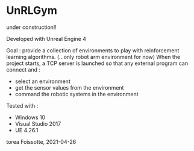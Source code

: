 # UnRLGym

under construction!!

Developed with Unreal Engine 4

Goal : provide a collection of environments to play with reinforcement learning algorithms. (...only robot arm environment for now)
When the project starts, a TCP server is launched so that any external program can connect and :
- select an environment
- get the sensor values from the environment
- command the robotic systems in the environment

Tested with :
- Windows 10
- Visual Studio 2017
- UE 4.26.1

torea Foissotte, 2021-04-26
